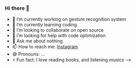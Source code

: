 ### Hi there 👋

- 🔭 I’m currently working on gesture recognition system
- 🌱 I’m currently learning coding
- 👯 I’m looking to collaborate on open source
- 🤔 I’m looking for help with code optimization
- 💬 Ask me about nothing
- 📫 How to reach me: [Instagram](https://www.instagram.com/kinley_120801/)
- 😄 Pronouns: ...
- ⚡ Fun fact: I love reading books, and listening musics
-->
